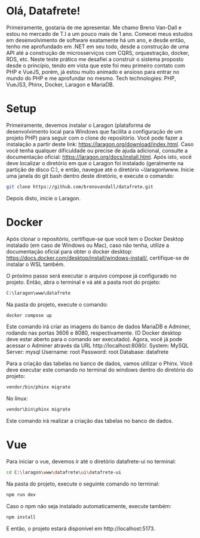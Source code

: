 # Olá, Datafrete!

Primeiramente, gostaria de me apresentar. Me chamo Breno Van-Dall e estou no mercado de T.I a um pouco mais de 1 ano.
Comecei meus estudos em desenvolvimento de software exatamente há um ano, e desde então, tenho me aprofundado em .NET em seu todo, desde a construção de uma API até a construção de microsserviços com CQRS, orquestração, docker, RDS, etc. Neste teste prático me desafiei a construir o sistema proposto desde o princípio, tendo em vista que este foi meu primeiro contato com PHP e VueJS, porém, já estou muito animado e ansioso para entrar no mundo do PHP e me aprofundar no mesmo.
Tech technologies: PHP, VueJS3, Phinx, Docker, Laragon e MariaDB.

# Setup

Primeiramente, devemos instalar o Laragon (plataforma de desenvolvimento local para Windows que facilita a configuração de um projeto PHP) para seguir com o clone do repositório. Você pode fazer a instalação a partir deste link: https://laragon.org/download/index.html. Caso você tenha qualquer dificuldade ou precise de ajuda adicional, consulte a documentação oficial: https://laragon.org/docs/install.html.
Após isto, você deve localizar o diretório em que o Laragon foi instalado (geralmente na partição de disco C:), e então, navegue até o diretório ~\\laragon\\www. Inicie uma janela do git bash dentro deste diretório, e execute o comando: 
```sh
git clone https://github.com/brenovandall/datafrete.git
```
Depois disto, inicie o Laragon.

# Docker

Após clonar o repositório, certifique-se que você tem o Docker Desktop instalado (em caso de Windows ou Mac), caso não tenha, utilize a documentação oficial para obter o docker desktop: https://docs.docker.com/desktop/install/windows-install/, certifique-se de instalar o WSL também.

O próximo passo será executar o arquivo compose já configurado no projeto. Então, abra o terminal e vá até a pasta root do projeto:
```sh
C:\laragon\www\datafrete
```

Na pasta do projeto, execute o comando:
```sh
docker compose up
```

Este comando irá criar as imagens do banco de dados MariaDB e Adminer, rodando nas portas 3606 e 8080, respectivamente. (O Docker desktop deve estar aberto para o comando ser executado). Agora, você já pode acessar o Adminer através da URL http://localhost:8080/.
System: MySQL
Server: mysql
Username: root
Password: root
Database: datafrete

Para a criação das tabelas no banco de dados, vamos utilizar o Phinx. Você deve executar este comando no terminal do windows dentro do diretório do projeto:
```sh
vendor/bin/phinx migrate
```

No linux:
```sh
vendor\bin\phinx migrate
```

Este comando irá realizar a criação das tabelas no banco de dados.

# Vue

Para iniciar o vue, devemos ir até o diretório datafrete-ui no terminal:
```sh
cd C:\laragon\www\datafrete\ui\datafrete-ui
```

Na pasta do projeto, execute o seguinte comando no terminal:
```sh
npm run dev
```
Caso o npm não seja instalado automaticamente, execute também:
```sh
npm install
```

E então, o projeto estará disponível em http://localhost:5173.
